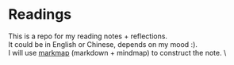 # Readings
This is a repo for my reading notes + reflections. \
It could be in English or Chinese, depends on my mood :). \
I will use [markmap](https://markmap.js.org/) (markdown + mindmap) to construct the note. \
